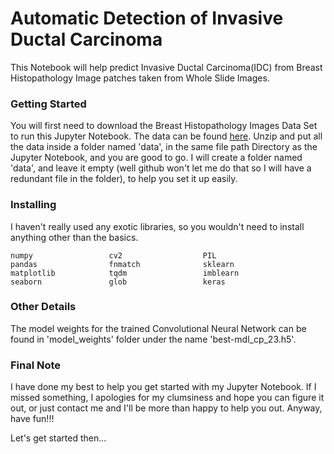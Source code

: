 # Automatic Detection of Invasive Ductal Carcinoma
This Notebook will help predict Invasive Ductal Carcinoma(IDC) from Breast Histopathology Image patches taken from Whole Slide Images.

### Getting Started
You will first need to download the Breast Histopathology Images Data Set to run this Jupyter Notebook.
The data can be found [here](https://www.kaggle.com/paultimothymooney/breast-histopathology-images).
Unzip and put all the data inside a folder named 'data', in the same file path Directory as the Jupyter Notebook, and you are good to go. I will create a folder named 'data', and leave it empty (well github won't let me do that so I will have a redundant file in the folder), to help you set it up easily.

### Installing
I haven't really used any exotic libraries, so you wouldn't need to install anything other than the basics.
```
numpy                 cv2                  PIL
pandas                fnmatch              sklearn
matplotlib            tqdm                 imblearn
seaborn               glob                 keras
```

### Other Details
The model weights for the trained Convolutional Neural Network can be found in 'model_weights' folder under the name 'best-mdl_cp_23.h5'. 


### Final Note
I have done my best to help you get started with my Jupyter Notebook. If I missed something, I apologies for my clumsiness and hope you can figure it out, or just contact me and I'll be more than happy to help you out. Anyway, have fun!!!

Let's get started then...
